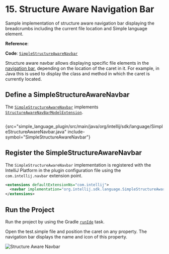 # 15. Structure Aware Navigation Bar

<!-- Copyright 2000-2023 JetBrains s.r.o. and contributors. Use of this source code is governed by the Apache 2.0 license. -->

<link-summary>Sample implementation of structure aware navigation bar displaying the breadcrumbs including the current file location and Simple language element.</link-summary>

<tldr>

**Reference**: [](navbar.md)

**Code**: [`SimpleStructureAwareNavbar`](%gh-sdk-samples%/simple_language_plugin/src/main/java/org/intellij/sdk/language/SimpleStructureAwareNavbar.java)

</tldr>

<include from="language_and_filetype.md" element-id="custom_language_tutorial_header"></include>

Structure aware navbar allows displaying specific file elements in the
[navigation bar](https://www.jetbrains.com/help/idea/guided-tour-around-the-user-interface.html#navigation-bar),
depending on the location of the caret in it.
For example, in Java this is used to display the class and method in which the caret is currently located.

## Define a SimpleStructureAwareNavbar

The [`SimpleStructureAwareNavbar`](%gh-sdk-samples%/simple_language_plugin/src/main/java/org/intellij/sdk/language/SimpleStructureAwareNavbar.java) implements
[`StructureAwareNavBarModelExtension`](%gh-ic%/platform/lang-impl/src/com/intellij/ide/navigationToolbar/StructureAwareNavBarModelExtension.kt).

```java
```
{src="simple_language_plugin/src/main/java/org/intellij/sdk/language/SimpleStructureAwareNavbar.java" include-symbol="SimpleStructureAwareNavbar"}

## Register the SimpleStructureAwareNavbar

The `SimpleStructureAwareNavbar` implementation is registered with the IntelliJ Platform in the plugin
configuration file using the `com.intellij.navbar` extension point.

```xml
<extensions defaultExtensionNs="com.intellij">
  <navbar implementation="org.intellij.sdk.language.SimpleStructureAwareNavbar"/>
</extensions>
```

## Run the Project

Run the project by using the Gradle [`runIde`](creating_plugin_project.md#running-a-plugin-with-the-runide-gradle-task) task.

Open the <path>test.simple</path> file and position the caret on any property.
The navigation bar displays the name and icon of this property.

![Structure Aware Navbar](structure_aware_navbar.png)
